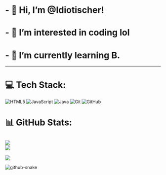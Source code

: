 # - 👋 Hi, I’m @Idiotischer!
# - 👀 I’m interested in coding lol
# - 🌱 I’m currently learning **B**.

---
# 💻 Tech Stack:
![HTML5](https://img.shields.io/badge/html5-%23E34F26.svg?style=flat&logo=html5&logoColor=white) ![JavaScript](https://img.shields.io/badge/javascript-%23323330.svg?style=flat&logo=javascript&logoColor=%23F7DF1E) ![Java](https://img.shields.io/badge/java-%23ED8B00.svg?style=flat&logo=openjdk&logoColor=white
) ![Git](https://img.shields.io/badge/git-%23F05033.svg?style=flat&logo=git&logoColor=white)  ![GitHub](https://img.shields.io/badge/github-%23121011.svg?style=flat&logo=github&logoColor=white)
# 📊 GitHub Stats:
![](https://github-readme-stats.vercel.app/api?username=Idiotischer&theme=dark&hide_border=false&include_all_commits=true&count_private=true)<br/>
![](https://github-readme-stats.vercel.app/api/top-langs/?username=Idiotischer&theme=dark&hide_border=false&include_all_commits=false&count_private=true&layout=compact)
---
[![](https://visitcount.itsvg.in/api?id=Idiotischer&icon=0&color=0)](https://visitcount.itsvg.in)

<picture>
  <source media="(prefers-color-scheme: dark)" srcset="https://raw.githubusercontent.com/Idiotischer/Idiotischer/output/github-snake-dark.svg" />
  <source media="(prefers-color-scheme: light)" srcset="https://raw.githubusercontent.com/Idiotischer/Idiotischer/output/github-snake.svg" />
  <img alt="github-snake" src="https://raw.githubusercontent.com/Idiotischer/Idiotischer/output/github-snake.svg" />
</picture>
